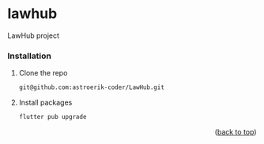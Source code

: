 # lawhub

LawHub project

### Installation

1. Clone the repo
   ```sh
   git@github.com:astroerik-coder/LawHub.git
   ```
2. Install packages
   ```sh
   flutter pub upgrade
   ```

<p align="right">(<a href="#readme-top">back to top</a>)</p>
